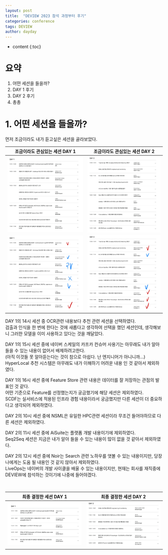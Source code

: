 ```yaml
---
layout: post
title:  "DEVIEW 2023 참석 과정부터 후기"
categories: conference
tags: DEVIEW
author: dayday
---
```


* content
{:toc}

# 요약
1. 어떤 세션을 들을까?
2. DAY 1 후기
3. DAY 2 후기
4. 총총
   <br>









# 1. 어떤 세션을 들을까?

먼저 조금이라도 내가 듣고싶은 세션을 골라보았다. <br>

|조금이라도 관심있는 세션 DAY 1| 조금이라도 관심있는 세션 DAY 2 |
|:--------------------------:|:-------------------:|
|![](https://github.com/dayday-kim-101/dayday-kim-101.github.io/blob/master/images/2023-01-29-deview-2023/first-selection-day1.png?raw=true)|![](https://github.com/dayday-kim-101/dayday-kim-101.github.io/blob/master/images/2023-01-29-deview-2023/first-selection-day2.png?raw=true)|
|![](https://github.com/dayday-kim-101/dayday-kim-101.github.io/blob/master/images/2023-01-29-deview-2023/second-selection-day1.jpg?raw=true)|![](https://github.com/dayday-kim-101/dayday-kim-101.github.io/blob/master/images/2023-01-29-deview-2023/second-selection-day2.jpg?raw=true)|

DAY 1의 14시 세션 중 OCR관련 내용보다 추천 관련 세션을 선택하였다. <br>
검출과 인식을 한 번에 한다는 것에 새롭다고 생각하여 선택을 했던 세션인데, 생각해보니 그러한 모델을 이미 사용하고 있다는 것을 깨달았다. <br> 

DAY 1의 15시 세션 중에 네이버 스케일의 카프카 컨슈머 사용기는 아무래도 내가 알아들을 수 있는 내용이 없어서 배제하려고한다. <br>
(아직 이것들 못 알아듣는다는 것이 참으로 아쉽다. 난 엔지니어가 아니니까...) <br>
HyperLocal 추천 시스템은 아무래도 내가 이해하기 어려운 내용 인 것 같아서 제외하였다. <br>

DAY 1의 16시 세션 중에 Feature Store 관련 내용은 데이터를 잘 저장하는 관점의 발표인 것 같다. <br>
어떤 기준으로 Feature를 선정했는지가 궁금했기에 해당 세션은 제외하였다. <br>
SCDF는 실서비스에 적용된 인프라 경험 내용이라서 궁금했지만 다른 세션이 더 중요하다고 생각되어 제외하였다. <br>

DAY 2의 10시 세션 중에 NSML은 유일한 HPC관련 세션이라 무조건 들어야하므로 다른 세션은 제외하였다. <br>

DAY 2의 11시 세션 중에 AiSuite는 플랫폼 개발 내용이기에 제외하였다. <br>
Seq2Seq 세션은 지금은 내가 알아 들을 수 있는 내용이 많이 없을 것 같아서 제외하였다. <br>

DAY 2의 12시 세션 중에 Noir는 Search 관련 노하우를 엿볼 수 있는 내용이지만, 당장 나에게는 도움 될 내용인 것 같지 않아서 제외하였다. <br>
LiveOps는 네이버의 개발 사이클을 배울 수 있는 내용이지만, 현재는 회사를 재직중에 DEVIEW에 참석하는 것이기에 나중에 들어야겠다. <br>

<br>

|                                              최종 결정한 세션 DAY 1                                               | 최종 결정한 세션 DAY 2 |
|:----------------------------------------------------------------------------------------------------------:|:-------------------:|
|![](https://github.com/dayday-kim-101/dayday-kim-101.github.io/blob/master/images/2023-01-29-deview-2023/final-selection-day1.png?raw=true)|![](https://github.com/dayday-kim-101/dayday-kim-101.github.io/blob/master/images/2023-01-29-deview-2023/final-selection-day2.png?raw=true)|

<br>

